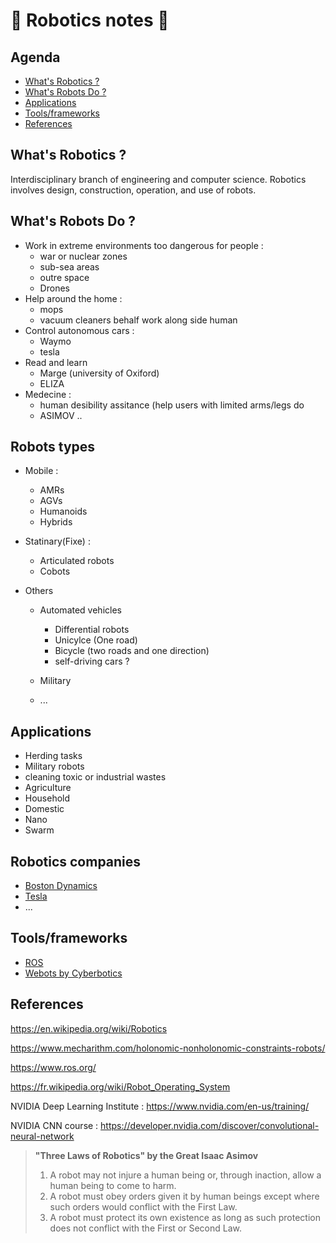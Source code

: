 # :robot: Robotics notes :robot:

## Agenda
- [What's Robotics ?](#whats-robotics-)
- [What's Robots Do ?](#whats-robots-do-)
- [Applications](#applications)
- [Tools/frameworks](#toolsframeworks)
- [References](#references)

## What's Robotics ?

Interdisciplinary branch of engineering and computer science. Robotics involves design, construction, operation, and use of robots.

## What's Robots Do ?

- Work in extreme environments too dangerous for people : 
	- war or nuclear zones
	- sub-sea areas
	- outre space
	- Drones
- Help around the home : 
	- mops
	- vacuum cleaners
	behalf work along side human 
- Control autonomous cars : 
	- Waymo
	- tesla
- Read and learn
	- Marge (university of Oxiford)
	- ELIZA
- Medecine : 
	- human desibility assitance (help users with limited arms/legs do 
	- ASIMOV
	..

## Robots types
- Mobile : 
  - AMRs  
  - AGVs
  - Humanoids
  - Hybrids

- Statinary(Fixe) : 
  - Articulated robots
  - Cobots
- Others
  - Automated vehicles
    - Differential robots
    - Unicylce (One road)
    - Bicycle (two roads and one direction)
    - self-driving cars ?	

  - Military 
  - ...
  
## Applications
- Herding tasks
- Military robots
- cleaning toxic or industrial wastes
- Agriculture
- Household
- Domestic
- Nano
- Swarm

## Robotics companies
- [Boston Dynamics](https://www.bostondynamics.com/)
- [Tesla](tesla.com/AI)
- ...



## Tools/frameworks

- [ROS](https://www.ros.org/)
- [Webots by Cyberbotics](https://cyberbotics.com/)

## References 

https://en.wikipedia.org/wiki/Robotics

https://www.mecharithm.com/holonomic-nonholonomic-constraints-robots/

https://www.ros.org/

https://fr.wikipedia.org/wiki/Robot_Operating_System

NVIDIA Deep Learning Institute : 
https://www.nvidia.com/en-us/training/

NVIDIA CNN course : 
https://developer.nvidia.com/discover/convolutional-neural-network



>**"Three Laws of Robotics" by the Great Isaac Asimov**
>1. A robot may not injure a human being or, through inaction, allow a human being to come to harm.
>2. A robot must obey orders given it by human beings except where such orders would conflict with the First Law.
>3. A robot must protect its own existence as long as such protection does not conflict with the First or Second Law.